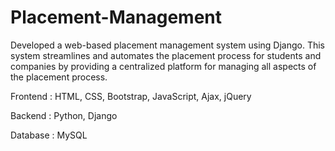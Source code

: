 # Placement-Management

Developed a web-based placement management system using
Django. This system streamlines and automates the placement
process for students and companies by providing a centralized
platform for managing all aspects of the placement process.

Frontend : HTML, CSS, Bootstrap, JavaScript, Ajax, jQuery

Backend : Python, Django

Database : MySQL

